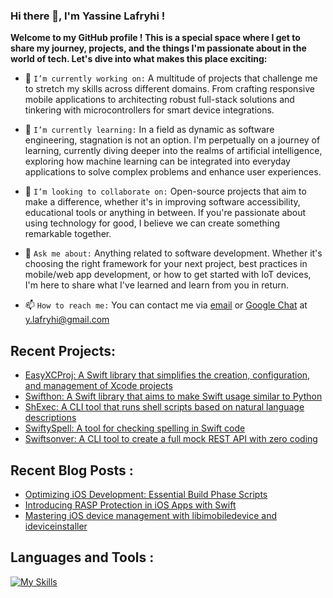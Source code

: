 ### Hi there 👋, I'm Yassine Lafryhi !

**Welcome to my GitHub profile ! This is a special space where I get to share my journey, projects, and the things I'm passionate about in the world of tech. Let's dive into what makes this place exciting:**

+ 🔭 `I’m currently working on:` A multitude of projects that challenge me to stretch my skills across different domains. From crafting responsive mobile applications to architecting robust full-stack solutions and tinkering with microcontrollers for smart device integrations.
- 🌱 `I’m currently learning:` In a field as dynamic as software engineering, stagnation is not an option. I'm perpetually on a journey of learning, currently diving deeper into the realms of artificial intelligence, exploring how machine learning can be integrated into everyday applications to solve complex problems and enhance user experiences.
+ 👯 `I’m looking to collaborate on:` Open-source projects that aim to make a difference, whether it's in improving software accessibility, educational tools or anything in between. If you're passionate about using technology for good, I believe we can create something remarkable together.
- 💬 `Ask me about:` Anything related to software development. Whether it's choosing the right framework for your next project, best practices in mobile/web app development, or how to get started with IoT devices, I'm here to share what I've learned and learn from you in return.
+ 📫 `How to reach me:` You can contact me via [email](mailto:y.lafryhi@gmail.com) or [Google Chat](https://chat.google.com) at y.lafryhi@gmail.com

## Recent Projects:

- [EasyXCProj: A Swift library that simplifies the creation, configuration, and management of Xcode projects](https://github.com/YassineLafryhi/EasyXCProj)
- [Swifthon: A Swift library that aims to make Swift usage similar to Python](https://github.com/YassineLafryhi/Swifthon)
- [ShExec: A CLI tool that runs shell scripts based on natural language descriptions](https://github.com/YassineLafryhi/ShExec)
- [SwiftySpell: A tool for checking spelling in Swift code](https://github.com/YassineLafryhi/SwiftySpell)
- [Swiftsonver: A CLI tool to create a full mock REST API with zero coding](https://github.com/YassineLafryhi/Swiftsonver)

## Recent Blog Posts :

- [Optimizing iOS Development: Essential Build Phase Scripts](https://yassinelafryhi.github.io/2024/02/19/optimizing-ios-development-essential-build-phase-scripts/)
- [Introducing RASP Protection in iOS Apps with Swift](https://yassinelafryhi.github.io/2023/08/27/introducing-rasp-protection-in-ios-apps-with-swift/)
- [Mastering iOS device management with libimobiledevice and ideviceinstaller](https://yassinelafryhi.github.io/2023/07/31/mastering-ios-device-management-with-libimobiledevice-and-ideviceinstaller/)

## Languages and Tools :

[![My Skills](https://skillicons.dev/icons?i=swift,cs,dart,kotlin,java,scala,c,cpp,perl,solidity,v,rust,go,r,flutter,gradle,graphql,maven,git,github,rabbitmq,bash,powershell,opencv,cmake,mysql,postgres,redis,mongo,cassandra,sqlite,linux,python,ruby,js,ts,php,html,css,tailwind,bootstrap,materialui,sass,react,redux,vue,angular,nextjs,svelte,ember,jest,jquery,postman,nginx,nodejs,nestjs,express,deno,spring,hibernate,kafka,docker,kubernetes,laravel,symfony,latex,django,flask,fastapi,rails,ktor,dotnet,arduino,raspberrypi,unity,blender,idea,androidstudio,vscode,visualstudio,vim,processing,xd,figma,ps,ai,qt,tensorflow,pytorch,sklearn,regex)](https://skillicons.dev)

<!--img src="https://s01.flagcounter.com/count2/Fkfz/bg_FFFFFF/txt_000000/border_CCCCCC/columns_6/maxflags_40/viewers_0/labels_1/pageviews_0/flags_0/percent_0/" border="0"-->
